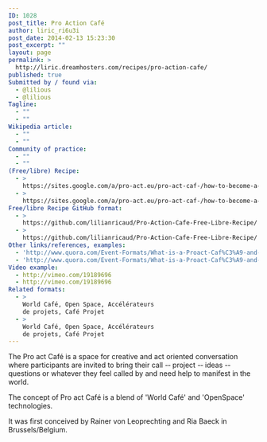 ```yaml
---
ID: 1028
post_title: Pro Action Café
author: liric_ri6u3i
post_date: 2014-02-13 15:23:30
post_excerpt: ""
layout: page
permalink: >
  http://liric.dreamhosters.com/recipes/pro-action-cafe/
published: true
Submitted by / found via:
  - @lilious
  - @lilious
Tagline:
  - ""
  - ""
Wikipedia article:
  - ""
  - ""
Community of practice:
  - ""
  - ""
(Free/libre) Recipe:
  - >
    https://sites.google.com/a/pro-act.eu/pro-act-caf-/how-to-become-a-host/hosting-kit
  - >
    https://sites.google.com/a/pro-act.eu/pro-act-caf-/how-to-become-a-host/hosting-kit
Free/libre Recipe GitHub format:
  - >
    https://github.com/lilianricaud/Pro-Action-Cafe-Free-Libre-Recipe/
  - >
    https://github.com/lilianricaud/Pro-Action-Cafe-Free-Libre-Recipe/
Other links/references, examples:
  - 'http://www.quora.com/Event-Formats/What-is-a-Proact-Caf%C3%A9-and-how-do-you-host-one'
  - 'http://www.quora.com/Event-Formats/What-is-a-Proact-Caf%C3%A9-and-how-do-you-host-one'
Video example:
  - http://vimeo.com/19189696
  - http://vimeo.com/19189696
Related formats:
  - >
    World Café, Open Space, Accélérateurs
    de projets, Café Projet
  - >
    World Café, Open Space, Accélérateurs
    de projets, Café Projet
---
```

The Pro act Café is a space for creative and act oriented conversation where participants are invited to bring their call -­‐ project -­‐ ideas -­‐ questions or whatever they feel called by and need help to manifest in the world.

The concept of Pro act Café is a blend of 'World Café' and 'OpenSpace' technologies.

It was first conceived by Rainer von Leoprechting and Ria Baeck in Brussels/Belgium.
